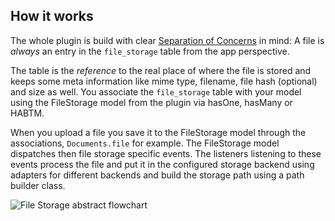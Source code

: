 How it works
------------

The whole plugin is build with clear [Separation of Concerns](https://en.wikipedia.org/wiki/Separation_of_concerns) in mind: A file is *always* an entry in the `file_storage` table from the app perspective.

The table is the *reference* to the real place of where the file is stored and keeps some meta information like mime type, filename, file hash (optional) and size as well. You associate the `file_storage` table with your model using the FileStorage model from the plugin via hasOne, hasMany or HABTM.

When you upload a file you save it to the FileStorage model through the associations, `Documents.file` for example. The FileStorage model dispatches then file storage specific events. The listeners listening to these events process the file and put it in the configured storage backend using adapters for different backends and build the storage path using a path builder class.

![File Storage abstract flowchart](./images/file-storage-flowchart.jpg)
